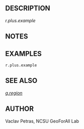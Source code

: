 ## DESCRIPTION

*r.plus.example*

## NOTES

## EXAMPLES

```shell
r.plus.example
```

## SEE ALSO

*[g.region](g.region.md)*

## AUTHOR

Vaclav Petras, NCSU GeoForAll Lab
